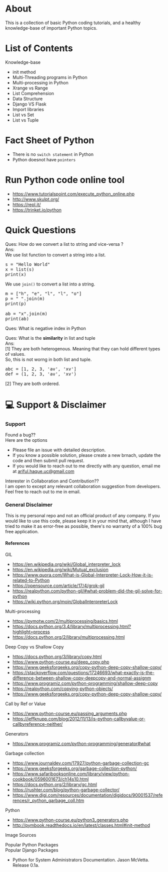 About
===
This is a collection of basic Python coding tutorials, and a healthy knowledge-base of important 
Python topics.


List of Contents
===
Knowledge-base
  - init method
  - Multi-Threading programs in Python
  - Multi-processing in Python
  - Xrange vs Range
  - List Comprehension
  - Data Structure
  - Django VS Flask
  - Import libraries
  - List vs Set
  - List vs Tuple


Fact Sheet of Python
===
- There is no ```switch statement``` in Python
- Python doesnot have ```pointers```


Run Python code online tool
===
 - https://www.tutorialspoint.com/execute_python_online.php
 - http://www.skulpt.org/
 - https://repl.it/
 - https://trinket.io/python
 
 
 
Quick Questions
===
Ques: How do we convert a list to string and vice-versa ?
<br>Ans:
<br>We use list function to convert a string into a list. 
<pre>
s = "Hello World"
x = list(s)
print(x)
</pre>
We use ```join()``` to convert a list into a string.
<pre>
m = ["h", "e", "l", "l", "o"]
p = " ".join(m)
print(p)

ab = "x".join(m)
print(ab)
</pre>


Ques: What is negative index in Python

Ques: What is the **similarity** in list and tuple
<br>Ans: 
<br>
[1] They are both heterogenous. Meaning that they can hold different types of values. 
<br>So, this is not worng in both list and tuple.
<pre>
abc = [1, 2, 3, 'av', 'xv']
def = (1, 2, 3, 'av', 'xv')
</pre>
[2] They are both ordered.






:computer: Support & Disclaimer
===
### Support
Found a bug??
<br />Here are the options
  - Please file an issue with detailed description.
  - If you know a possible solution, please create a new brnach, update the code and then submit pull request.
  - If you would  like to reach out to me directly with any question, email me at ariful.haque.uc@gmail.com

Interester in Collaboration and Contribution??
<br /> I am open to except any relevant collaboration suggestion from developers. Feel free to reach out to me in email.

### General Disclaimer
This is my personal repo and not an official product of any company. If you would like to use this code, please keep it in your mind that, although I have tried to make it as error-free as possible, there's no warranty of a 100% bug free application. 



#### References
GIL
  - https://en.wikipedia.org/wiki/Global_interpreter_lock
  - https://en.wikipedia.org/wiki/Mutual_exclusion
  - https://www.quora.com/What-is-Global-Interpreter-Lock-How-it-is-related-to-Python
  - https://opensource.com/article/17/4/grok-gil
  - https://realpython.com/python-gil/#what-problem-did-the-gil-solve-for-python
  - https://wiki.python.org/moin/GlobalInterpreterLock
  
Multi-processing
  - https://pymotw.com/2/multiprocessing/basics.html
  - https://docs.python.org/3.4/library/multiprocessing.html?highlight=process
  - https://docs.python.org/2/library/multiprocessing.html
  
Deep Copy vs Shallow Copy
  - https://docs.python.org/3/library/copy.html
  - https://www.python-course.eu/deep_copy.php
  - https://www.geeksforgeeks.org/copy-python-deep-copy-shallow-copy/
  - https://stackoverflow.com/questions/17246693/what-exactly-is-the-difference-between-shallow-copy-deepcopy-and-normal-assignm
  - https://www.programiz.com/python-programming/shallow-deep-copy
  - https://realpython.com/copying-python-objects/
  - https://www.geeksforgeeks.org/copy-python-deep-copy-shallow-copy/
  

Call by Ref or Value
  - https://www.python-course.eu/passing_arguments.php
  - https://jeffknupp.com/blog/2012/11/13/is-python-callbyvalue-or-callbyreference-neither/

Generators
  - https://www.programiz.com/python-programming/generator#what
  
Garbage collection
  - https://www.journaldev.com/17927/python-garbage-collection-gc
  - https://www.geeksforgeeks.org/garbage-collection-python/
  - https://www.safaribooksonline.com/library/view/python-cookbook/0596001673/ch14s10.html
  - https://docs.python.org/2/library/gc.html
  - https://rushter.com/blog/python-garbage-collector/
  - https://www.digi.com/resources/documentation/digidocs/90001537/references/r_python_garbage_coll.htm
  
  
  
Python
  - https://www.python-course.eu/python3_generators.php
  - http://pymbook.readthedocs.io/en/latest/classes.html#init-method  

  
  
Image Sources

Popular Python Packages
<br>
Popular Django Packages
 - Python for System Administrators Documentation. Jason McVetta. Release 0.1a. 


